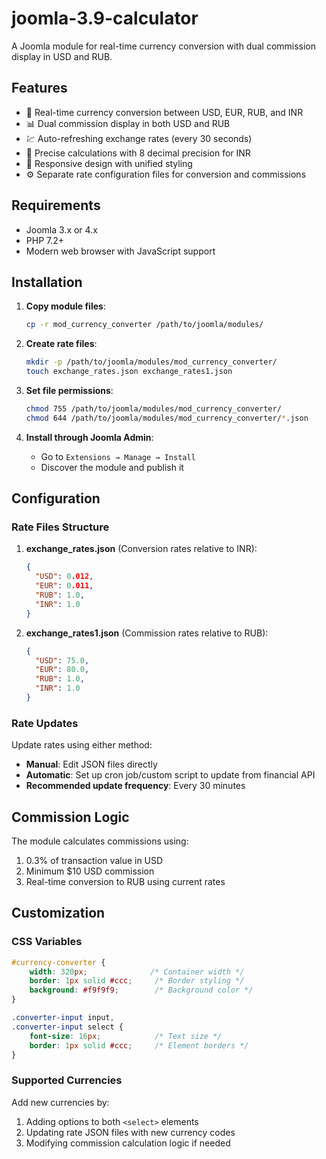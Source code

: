 # joomla-3.9-calculator


A Joomla module for real-time currency conversion with dual commission display in USD and RUB.

## Features

- 🤑 Real-time currency conversion between USD, EUR, RUB, and INR
- 📊 Dual commission display in both USD and RUB
- 💹 Auto-refreshing exchange rates (every 30 seconds)
- 🧮 Precise calculations with 8 decimal precision for INR
- 🎨 Responsive design with unified styling
- ⚙️ Separate rate configuration files for conversion and commissions

## Requirements

- Joomla 3.x or 4.x
- PHP 7.2+
- Modern web browser with JavaScript support

## Installation

1. **Copy module files**:
   ```bash
   cp -r mod_currency_converter /path/to/joomla/modules/
   ```

2. **Create rate files**:
   ```bash
   mkdir -p /path/to/joomla/modules/mod_currency_converter/
   touch exchange_rates.json exchange_rates1.json
   ```

3. **Set file permissions**:
   ```bash
   chmod 755 /path/to/joomla/modules/mod_currency_converter/
   chmod 644 /path/to/joomla/modules/mod_currency_converter/*.json
   ```

4. **Install through Joomla Admin**:
   - Go to `Extensions → Manage → Install`
   - Discover the module and publish it

## Configuration

### Rate Files Structure

1. **exchange_rates.json** (Conversion rates relative to INR):
   ```json
   {
     "USD": 0.012,
     "EUR": 0.011,
     "RUB": 1.0,
     "INR": 1.0
   }
   ```

2. **exchange_rates1.json** (Commission rates relative to RUB):
   ```json
   {
     "USD": 75.0,
     "EUR": 80.0,
     "RUB": 1.0,
     "INR": 1.0
   }
   ```

### Rate Updates

Update rates using either method:
- **Manual**: Edit JSON files directly
- **Automatic**: Set up cron job/custom script to update from financial API
- **Recommended update frequency**: Every 30 minutes

## Commission Logic

The module calculates commissions using:
1. 0.3% of transaction value in USD
2. Minimum $10 USD commission
3. Real-time conversion to RUB using current rates

## Customization

### CSS Variables
```css
#currency-converter {
    width: 320px;              /* Container width */
    border: 1px solid #ccc;     /* Border styling */
    background: #f9f9f9;        /* Background color */
}

.converter-input input,
.converter-input select {
    font-size: 16px;            /* Text size */
    border: 1px solid #ccc;     /* Element borders */
}
```

### Supported Currencies
Add new currencies by:
1. Adding options to both `<select>` elements
2. Updating rate JSON files with new currency codes
3. Modifying commission calculation logic if needed

